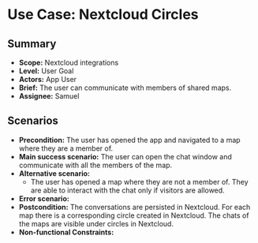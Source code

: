 # Use Case: Nextcloud Circles

## Summary

- **Scope:** Nextcloud integrations
- **Level:** User Goal
- **Actors:** App User
- **Brief:** The user can communicate with members of shared maps.
- **Assignee:** Samuel

## Scenarios

- **Precondition:**
  The user has opened the app and navigated to a map where they are a member of.
- **Main success scenario:**
  The user can open the chat window and communicate with all the members of the map.
- **Alternative scenario:**
  - The user has opened a map where they are not a member of.
    They are able to interact with the chat only if visitors are allowed.
- **Error scenario:**
- **Postcondition:**
  The conversations are persisted in Nextcloud.
  For each map there is a corresponding circle created in Nextcloud.
  The chats of the maps are visible under circles in Nextcloud.
- **Non-functional Constraints:**
